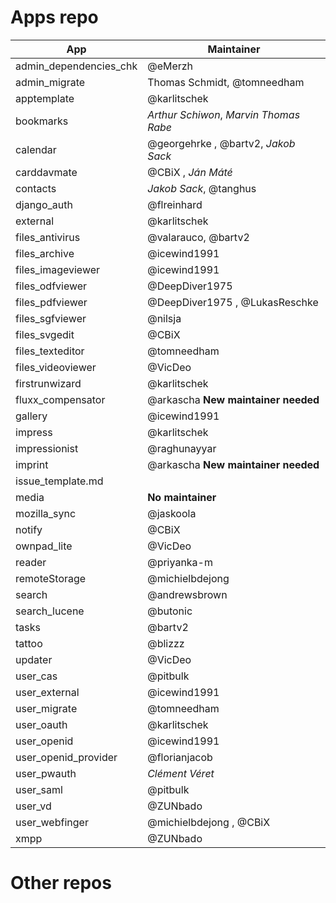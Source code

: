 Apps repo
=========

| App | Maintainer |
|-----|------------|
| admin_dependencies_chk | @eMerzh
| admin_migrate | Thomas Schmidt, @tomneedham
| apptemplate | @karlitschek
| bookmarks | *Arthur Schiwon*, *Marvin Thomas Rabe*
| calendar | @georgehrke , @bartv2, *Jakob Sack*
| carddavmate | @CBiX , *Ján Máté*
| contacts | *Jakob Sack*, @tanghus
| django_auth | @flreinhard
| external | @karlitschek
| files_antivirus | @valarauco, @bartv2
| files_archive | @icewind1991
| files_imageviewer | @icewind1991
| files_odfviewer | @DeepDiver1975
| files_pdfviewer | @DeepDiver1975 , @LukasReschke
| files_sgfviewer | @nilsja
| files_svgedit | @CBiX
| files_texteditor | @tomneedham
| files_videoviewer | @VicDeo
| firstrunwizard | @karlitschek
| fluxx_compensator | @arkascha **New maintainer needed**
| gallery | @icewind1991
| impress | @karlitschek
| impressionist | @raghunayyar
| imprint | @arkascha **New maintainer needed**
| issue_template.md | 
| media | **No maintainer**
| mozilla_sync | @jaskoola
| notify | @CBiX
| ownpad_lite | @VicDeo
| reader | @priyanka-m
| remoteStorage | @michielbdejong
| search | @andrewsbrown
| search_lucene | @butonic
| tasks | @bartv2
| tattoo | @blizzz
| updater | @VicDeo
| user_cas | @pitbulk
| user_external | @icewind1991
| user_migrate | @tomneedham
| user_oauth | @karlitschek
| user_openid | @icewind1991
| user_openid_provider | @florianjacob
| user_pwauth | *Clément Véret*
| user_saml | @pitbulk
| user_vd | @ZUNbado
| user_webfinger | @michielbdejong , @CBiX
| xmpp | @ZUNbado


Other repos
===========
